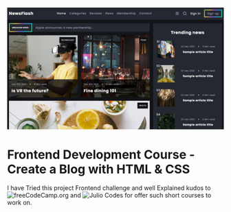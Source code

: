 ![Project humbnail](./thumbnail.jpg)

# Frontend Development Course - Create a Blog with HTML & CSS

I have Tried this project Frontend challenge and well Explained
kudos to ![freeCodeCamp.org](https://www.classcentral.com/provider/freecodecamp) and ![Julio Codes](https://www.youtube.com/c/JulioCodes)
for offer such short courses to work on.
